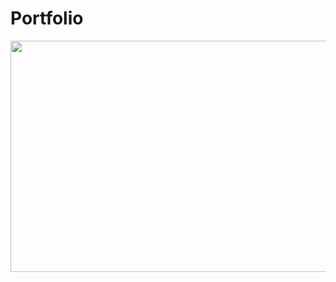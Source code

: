 # Portfolio

<img id="img01" src="https://user-images.githubusercontent.com/83487028/188086889-5b705c1e-8813-4bda-ac3e-bc7d374c45ac.png" width="700px" height="370px"></img>
